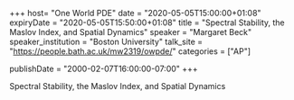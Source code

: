 +++
  host= "One World PDE"
  date = "2020-05-05T15:00:00+01:08"
  expiryDate = "2020-05-05T15:50:00+01:08"
  title = "Spectral Stability, the Maslov Index, and Spatial Dynamics"
  speaker = "Margaret Beck"
  speaker_institution = "Boston University"
  talk_site = "https://people.bath.ac.uk/mw2319/owpde/"
  categories = ["AP"]

  publishDate = "2000-02-07T16:00:00-07:00"
+++

Spectral Stability, the Maslov Index, and Spatial Dynamics